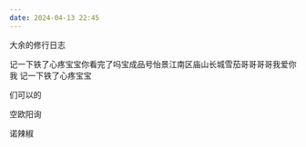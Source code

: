 ```yaml
---
date: 2024-04-13 22:45
---
```



大余的修行日志


记一下铁了心疼宝宝你看完了吗宝成品号怡景江南区庙山长城雪茄哥哥哥哥我爱你我
记一下铁了心疼宝宝


们可以的

空欧阳询

诺辣椒